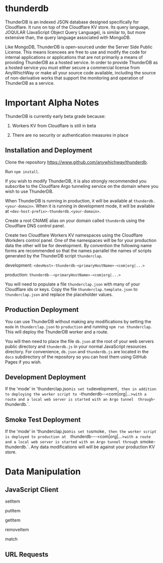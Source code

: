 # thunderdb

ThunderDB is an indexed JSON database designed specifically for Cloudflare. It runs on top of the Cloudflare KV store. 
Its query language, JOQULAR (JavaScript Object Query Language), is similar to, but more extensive than, the query language
associated with MongoDB.

Like MongoDB, ThunderDB is open-sourced under the Server Side Public License. This means licencees are free to use and 
modify the code for internal applications or applications that are not primarily a means of providing ThunderDB as a 
hosted service. In order to provide ThunderDB as a hosted service you must either secure a commercial license from 
AnyWhichWay or make all your source code available, including the source of non-derivative works that support the 
monitoring and operation of ThunderDB as a service.

# Important Alpha Notes

ThunderDB is currently early beta grade because:

1) Workers KV from Cloudflare is still in beta

2) There are no security or authentication measures in place

## Installation and Deployment

Clone the repository https://www.github.com/anywhichway/thunderdb.

Run `npm install`.

If you wish to modify ThunderDB, it is also strongly recommended you subscribe to the Cloudflare Argo tunneling service 
on the domain where you wish to use ThunderDB.

When ThunderDB is running in production, it will be available at `thunderdb.<your-domain>`. When it is running in 
development mode, it will be available at `<dev-host-prefix>-thunderdb.<your-domain>`.

Create a root CNAME alias on your domain called `thunderdb` using the Cloudflare DNS control panel.

Create two Cloudflare Workers KV namespaces using the Cloudflare Workders control panel. One of the namespaces will 
be for your production data the other will be for development. By convention the following name forms are recommended 
so that the names parrallel the names of scripts generated by the ThunderDB script `thunderclap`.

development: `<devHost>-thunderdb-<primaryHostName>-<com|org|...>`

production: `thunderdb--<primaryHostName>-<com|org|...>`

You will need to populate a file `thunderclap.json` with many of your Cloudflare ids or keys. Copy the file 
`thunderclap.template.json` to `thunderclap.json` and replace the placeholder values.

## Production Deployment

You can use ThunderDB without making any modifications by setting the `mode` in `thunderclap.json` to `production`
and running `npm run thunderclap`. This will deploy the ThunderDB worker and a route. 

You will then need to place the file `db.json` at the root of your web servers public directory and `thunderdb.js` 
in your normal JavaScript resources directory. For convenience, `db.json` and `thunderdb.js` are located in the `docs` 
subdirectory of the repository so you can host them using GitHub Pages if you wish.

## Development Deployment

If the 'mode' in 'thunderclap.json` is set to `development`, then in addition to deploying the worker script to
`<devHost>-thunderdb-<primaryHostName>-<com|org|...>` with a route and a local web server is started with an Argo tunnel 
through `<dev-host-prefix>-thunderdb.<your-domain>`.

## Smoke Test Deployment

If the 'mode' in 'thunderclap.json` is set to `smoke`, then the worker script is deployed to production at 
`thunderdb--<primaryHostName>-<com|org|...>` with a route and a local web server is started with an Argo tunnel through 
`smoke-thunderdb.<your-domain>`. Any data modifications will will be against your production KV store.

# Data Manipulation

## JavaScript Client

setItem

putItem

getItem

removeItem

match

## URL Requests 







